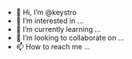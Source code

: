 - 👋 Hi, I’m @keystro
- 👀 I’m interested in ...
- 🌱 I’m currently learning ...
- 💞️ I’m looking to collaborate on ...
- 📫 How to reach me ...

<!---
keystro/keystro is a ✨ special ✨ repository because its `README.md` (this file) appears on your GitHub profile.
You can click the Preview link to take a look at your changes.
--->
